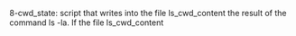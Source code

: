 8-cwd_state: script that writes into the file ls_cwd_content the result of the command ls -la. If the file ls_cwd_content
